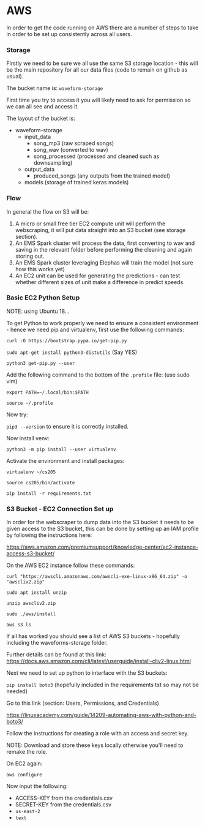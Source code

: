 # AWS 

In order to get the code running on AWS there are a number of steps to take in order to be set up consistently across all users.

### Storage

Firstly we need to be sure we all use the same S3 storage location - this will be the main repository for all our data files (code to remain on github as usual).

The bucket name is:
`waveform-storage`

First time you try to access it you will likely need to ask for permission so we can all see and access it.

The layout of the bucket is:

* waveform-storage
    * input_data
        * song_mp3 (raw scraped songs)
        * song_wav (converted to wav)
        * song_processed (processed and cleaned such as downsampling)
    * output_data
        * produced_songs (any outputs from the trained model)
    * models (storage of trained keras models)


### Flow

In general the flow on S3 will be:
1. A micro or small free tier EC2 compute unit will perform the webscraping, it will put data straight into an S3 bucket (see storage section).
2. An EMS Spark cluster will process the data, first converting to wav and saving in the relevant folder before performing the cleaning and again storing out.
3. An EMS Spark cluster leveraging Elephas will train the model (not sure how this works yet)
4. An EC2 unit can be used for generating the predictions - can test whether different sizes of unit make a difference in predict speeds.

### Basic EC2 Python Setup

NOTE: using Ubuntu 18... 

To get Python to work properly we need to ensure a consistent environment - hence we need pip and virtualenv, first use the following commands:

`curl -O https://bootstrap.pypa.io/get-pip.py`

`sudo apt-get install python3-distutils` (Say YES)

`python3 get-pip.py --user`

Add the following command to the bottom of the `.profile` file: (use sudo vim)

`export PATH=~/.local/bin:$PATH`

`source ~/.profile`

Now try: 

`pip3 --version` to ensure it is correctly installed.

Now install venv:

`python3 -m pip install --user virtualenv`

Activate the environment and install packages:

`virtualenv ~/cs205`

`source cs205/bin/activate`

`pip install -r requirements.txt`


### S3 Bucket - EC2 Connection Set up

In order for the webscraper to dump data into the S3 bucket it needs to be given access to the S3 bucket, this can be done by setting up an IAM profile by following the instructions here:

https://aws.amazon.com/premiumsupport/knowledge-center/ec2-instance-access-s3-bucket/

On the AWS EC2 instance follow these commands:

`curl "https://awscli.amazonaws.com/awscli-exe-linux-x86_64.zip" -o "awscliv2.zip"`

`sudo apt install unzip`

`unzip awscliv2.zip`

`sudo ./aws/install`

`aws s3 ls`

If all has worked you should see a list of AWS S3 buckets - hopefully including the waveforms-storage folder.

Further details can be found at this link:
https://docs.aws.amazon.com/cli/latest/userguide/install-cliv2-linux.html


Next we need to set up python to interface with the S3 buckets:

`pip install boto3` (hopefully included in the requirements txt so may not be needed)


Go to this link (section: Users, Permissions, and Credentials)

https://linuxacademy.com/guide/14209-automating-aws-with-python-and-boto3/

Follow the instructions for creating a role with an access and secret key.

NOTE: Download and store these keys locally otherwise you'll need to remake the role.

On EC2 again:

`aws configure`

Now input the following:
* ACCESS-KEY from the credentials.csv
* SECRET-KEY from the credentials.csv
* `us-east-2`
* `text`